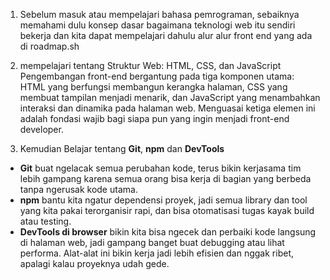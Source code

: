 1. Sebelum masuk atau mempelajari bahasa pemrograman, sebaiknya memahami dulu konsep dasar bagaimana teknologi web itu sendiri bekerja dan kita dapat mempelajari dahulu alur alur front end yang ada di roadmap.sh

2. mempelajari tentang Struktur Web: HTML, CSS, dan JavaScript
Pengembangan front-end bergantung pada tiga komponen utama: HTML yang berfungsi membangun kerangka halaman, CSS yang membuat tampilan menjadi menarik, dan JavaScript yang menambahkan interaksi dan dinamika pada halaman web. Menguasai ketiga elemen ini adalah fondasi wajib bagi siapa pun yang ingin menjadi front-end developer.

3. Kemudian Belajar tentang  **Git**, **npm** dan **DevTools** 
- **Git** buat ngelacak semua perubahan kode, terus bikin kerjasama tim lebih gampang karena semua orang bisa kerja di bagian yang berbeda tanpa ngerusak kode utama.
- **npm** bantu kita ngatur dependensi proyek, jadi semua library dan tool yang kita pakai terorganisir rapi, dan bisa otomatisasi tugas kayak build atau testing.
- **DevTools di browser** bikin kita bisa ngecek dan perbaiki kode langsung di halaman web, jadi gampang banget buat debugging atau lihat performa.
Alat-alat ini bikin kerja jadi lebih efisien dan nggak ribet, apalagi kalau proyeknya udah gede.